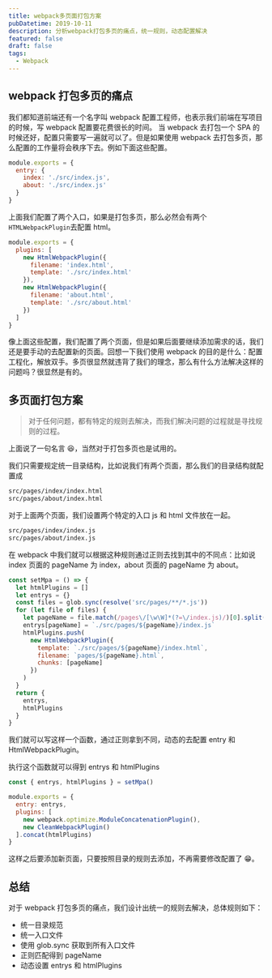 ```yaml
---
title: webpack多页面打包方案
pubDatetime: 2019-10-11
description: 分析webpack打包多页的痛点，统一规则，动态配置解决
featured: false
draft: false
tags:
  - Webpack
---
```


## webpack 打包多页的痛点

我们都知道前端还有一个名字叫 webpack 配置工程师，也表示我们前端在写项目的时候，写 webpack 配置要花费很长的时间。
当 webpack 去打包一个 SPA 的时候还好，配置只需要写一遍就可以了。但是如果使用 webpack 去打包多页，那么配置的工作量将会秩序下去。例如下面这些配置。

```js
module.exports = {
  entry: {
    index: './src/index.js',
    about: './src/index.js'
  }
}
```

上面我们配置了两个入口，如果是打包多页，那么必然会有两个`HTMLWebpackPlugin`去配置 html。

```js
module.exports = {
  plugins: [
    new HtmlWebpackPlugin({
      filename: 'index.html',
      template: './src/index.html'
    }),
    new HtmlWebpackPlugin({
      filename: 'about.html',
      template: './src/about.html'
    })
  ]
}
```

像上面这些配置，我们配置了两个页面，但是如果后面要继续添加需求的话，我们还是要手动的去配置新的页面。回想一下我们使用 webpack 的目的是什么：配置工程化，解放双手。多页很显然就违背了我们的理念，那么有什么方法解决这样的问题吗？很显然是有的。

## 多页面打包方案

> 对于任何问题，都有特定的规则去解决，而我们解决问题的过程就是寻找规则的过程。

上面说了一句名言 😆，当然对于打包多页也是试用的。

我们只需要规定统一目录结构，比如说我们有两个页面，那么我们的目录结构就配置成

```txt
src/pages/index/index.html
src/pages/about/index.html
```

对于上面两个页面，我们设置两个特定的入口 js 和 html 文件放在一起。

```txt
src/pages/index/index.js
src/pages/about/index.js
```

在 webpack 中我们就可以根据这种规则通过正则去找到其中的不同点：比如说 index 页面的 pageName 为 index，about 页面的 pageName 为 about。

```js
const setMpa = () => {
  let htmlPlugins = []
  let entrys = {}
  const files = glob.sync(resolve('src/pages/**/*.js'))
  for (let file of files) {
    let pageName = file.match(/pages\/[\w\W]*(?=\/index.js)/)[0].split('/')[1]
    entrys[pageName] = `./src/pages/${pageName}/index.js`
    htmlPlugins.push(
      new HtmlWebpackPlugin({
        template: `./src/pages/${pageName}/index.html`,
        filename: `pages/${pageName}.html`,
        chunks: [pageName]
      })
    )
  }
  return {
    entrys,
    htmlPlugins
  }
}
```

我们就可以写这样一个函数，通过正则拿到不同，动态的去配置 entry 和 HtmlWebpackPlugin。

执行这个函数就可以得到 entrys 和 htmlPlugins

```js
const { entrys, htmlPlugins } = setMpa()

module.exports = {
  entry: entrys,
  plugins: [
    new webpack.optimize.ModuleConcatenationPlugin(),
    new CleanWebpackPlugin()
  ].concat(htmlPlugins)
}
```

这样之后要添加新页面，只要按照目录的规则去添加，不再需要修改配置了 😁。

## 总结

对于 webpack 打包多页的痛点，我们设计出统一的规则去解决，总体规则如下：

- 统一目录规范
- 统一入口文件
- 使用 glob.sync 获取到所有入口文件
- 正则匹配得到 pageName
- 动态设置 entrys 和 htmlPlugins
